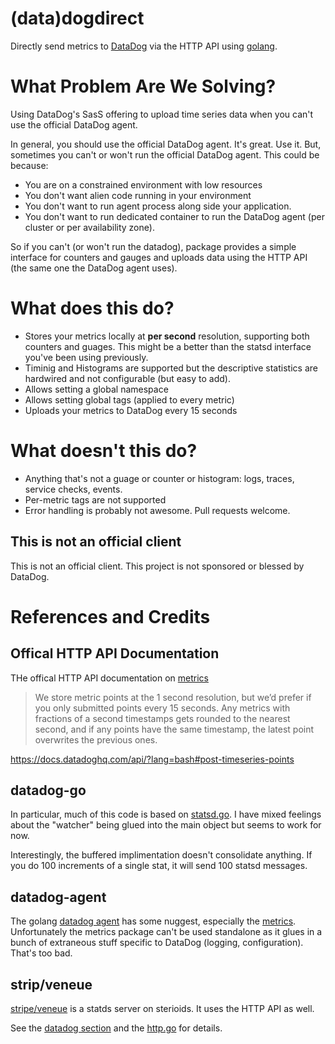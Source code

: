 # (data)dogdirect

Directly send metrics to [DataDog](https://www.datadoghq.com/) via the HTTP API using [golang](https://golang.org).

# What Problem Are We Solving?

Using DataDog's SasS offering to upload time series data when you can't use the official DataDog agent.

In general, you should use the official DataDog agent.  It's great.  Use it.  But, sometimes you can't or won't run the official DataDog agent.  This could be because:

* You are on a constrained environment with low resources
* You don't want alien code running in your environment
* You don't want to run agent process along side your application.
* You don't want to run dedicated container to run the DataDog agent (per cluster or per availability zone).

So if you can't (or won't run the datadog), package provides a simple interface for counters and gauges and uploads data using the HTTP API (the same one the DataDog agent uses).

# What does this do?

* Stores your metrics locally at **per second** resolution, supporting both counters and guages.  This might be a better than the statsd interface you've been using previously.
* Timinig and Histograms are supported but the descriptive statistics are hardwired and not configurable (but easy to add).
* Allows setting a global namespace
* Allows setting global tags (applied to every metric)
* Uploads your metrics to DataDog every 15 seconds

# What doesn't this do?

* Anything that's not a guage or counter or histogram: logs, traces, service checks, events.
* Per-metric tags are not supported
* Error handling is probably not awesome.  Pull requests welcome.

## This is not an official client

This is not an official client.  This project is not sponsored or blessed by DataDog.

# References and Credits

## Offical HTTP API Documentation

THe offical HTTP API documentation on [metrics](https://docs.datadoghq.com/api/?lang=bash#metrics)

> We store metric points at the 1 second resolution, but we’d prefer if you only submitted points every 15 seconds. Any metrics with fractions of a second timestamps gets rounded to the nearest second, and if any points have the same timestamp, the latest point overwrites the previous ones.

https://docs.datadoghq.com/api/?lang=bash#post-timeseries-points

## datadog-go

In particular, much of this code is based on [statsd.go](https://github.com/DataDog/datadog-go/blob/master/statsd/statsd.go).   I have mixed feelings about the "watcher" being glued into the main object but seems to work for now.

Interestingly, the buffered implimentation doesn't consolidate anything.  If you do 100 increments of a single stat, it will send 100 statsd messages.

## datadog-agent

The golang [datadog agent](https://github.com/DataDog/datadog-agent) has some nuggest, especially the [metrics](https://github.com/DataDog/datadog-agent/tree/master/pkg/metrics).  Unfortunately the metrics package can't be used standalone as it glues in a bunch of extraneous stuff specific to DataDog (logging, configuration).  That's too bad.

## strip/veneue

[stripe/veneue](https://github.com/stripe/veneur) is a statds server on sterioids.  It uses the HTTP API as well.

See the [datadog section]( https://github.com/stripe/veneur/tree/master/sinks/datadog) and the [http.go](https://github.com/stripe/veneur/blob/master/http/http.go) for details.

